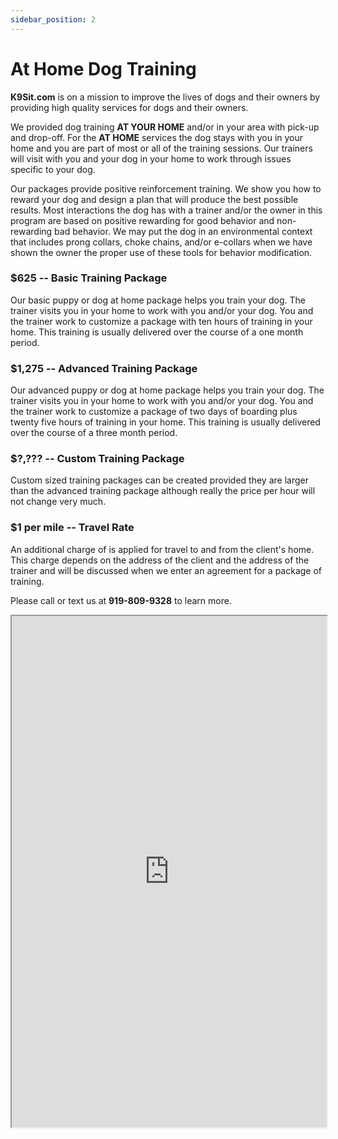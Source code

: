 ```yaml
---
sidebar_position: 2
---
```

# At Home Dog Training
**K9Sit.com** is on a mission to improve the lives of dogs and their owners by
providing high quality services for dogs and their owners.

We provided dog training **AT YOUR HOME** and/or in your area with pick-up and
drop-off. For the **AT HOME** services the dog stays with you in your home and
you are part of most or all of the training sessions. Our trainers will visit
with you and your dog in your home to work through issues specific to your dog.

Our packages provide positive reinforcement training. We show you how to reward
your dog and design a plan that will produce the best possible results. Most
interactions the dog has with a trainer and/or the owner in this program are
based on positive rewarding for good behavior and non-rewarding bad behavior.
We may put the dog in an environmental context that includes prong collars,
choke chains, and/or e-collars when we have shown the owner the proper use of
these tools for behavior modification. 

### $625 -- Basic Training Package
Our basic puppy or dog at home package helps you train your dog. The trainer
visits you in your home to work with you and/or your dog. You and the trainer
work to customize a package with ten hours of training in your home. This
training is usually delivered over the course of a one month period.

### $1,275 -- Advanced Training Package
Our advanced puppy or dog at home package helps you train your dog. The trainer
visits you in your home to work with you and/or your dog. You and the trainer
work to customize a package of two days of boarding plus twenty five hours of
training in your home. This training is usually delivered over the course of a
three month period.

### $?,??? -- Custom Training Package
Custom sized training packages can be created provided they are larger than the
advanced training package although really the price per hour will not change
very much.

### $1 per mile -- Travel Rate
An additional charge of is applied for travel to and from the client's home.
This charge depends on the address of the client and the address of the trainer
and will be discussed when we enter an agreement for a package of training.

Please call or text us at **919-809-9328** to learn more.

<iframe
allowfullscreen
height="818"
src="https://www.youtube.com/embed/hJXE2FBwk1g"
title="Down means down"
width="100%"
/>
